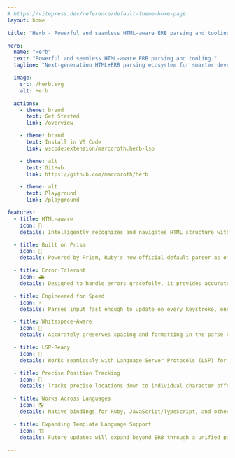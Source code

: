 ```yaml
---
# https://vitepress.dev/reference/default-theme-home-page
layout: home

title: "Herb - Powerful and seamless HTML-aware ERB parsing and tooling."

hero:
  name: "Herb"
  text: "Powerful and seamless HTML-aware ERB parsing and tooling."
  tagline: "Next-generation HTML+ERB parsing ecosystem for smarter developer tooling."

  image:
    src: /herb.svg
    alt: Herb

  actions:
    - theme: brand
      text: Get Started
      link: /overview

    - theme: brand
      text: Install in VS Code
      link: vscode:extension/marcoroth.herb-lsp

    - theme: alt
      text: GitHub
      link: https://github.com/marcoroth/herb

    - theme: alt
      text: Playground
      link: /playground

features:
  - title: HTML-aware
    icon: 🧩
    details: Intelligently recognizes and navigates HTML structure within ERB templates, ensuring precise parsing across interleaved markup and Ruby code.

  - title: Built on Prism
    icon: 💎
    details: Powered by Prism, Ruby's new official default parser as of Ruby 3.4. Prism is designed to be error-tolerant and is adopted by major Ruby runtimes including CRuby, JRuby, TruffleRuby.

  - title: Error-Tolerant
    icon: 🚑
    details: Designed to handle errors gracefully, it provides accurate results even when encountering syntax errors.

  - title: Engineered for Speed
    icon: ⚡
    details: Parses input fast enough to update on every keystroke, ensuring real-time responsiveness in text editors and other tools.

  - title: Whitespace-Aware
    icon: 📏
    details: Accurately preserves spacing and formatting in the parse result.

  - title: LSP-Ready
    icon: 🔌
    details: Works seamlessly with Language Server Protocols (LSP) for a better experience in modern editors.

  - title: Precise Position Tracking
    icon: 🎯
    details: Tracks precise locations down to individual character offsets for every node and token, enabling precise debugging, annotations, and diagnostics.

  - title: Works Across Languages
    icon: 🌎
    details: Native bindings for Ruby, JavaScript/TypeScript, and other high-level programming languages.

  - title: Expanding Template Language Support
    icon: 🏗️
    details: Future updates will expand beyond ERB through a unified parser and syntax tree architecture that maintains consistent APIs across different templating languages.

---
```

